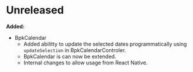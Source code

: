 # Unreleased

**Added:**

- BpkCalendar
  - Added abilitty to update the selected dates programmatically using `updateSelection` in BpkCalendarControler.
  - BpkCalendar is can now be extended.
  - Internal changes to allow usage from React Native.
 
